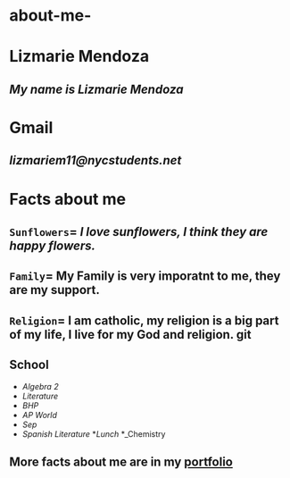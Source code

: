 # **about-me-**

# **Lizmarie Mendoza**
## _My name is Lizmarie Mendoza_
# **Gmail**
## _lizmariem11@nycstudents.net_
# **Facts about me**
## `Sunflowers`= _I love sunflowers, I think they are happy flowers._
## `Family`= My Family is very imporatnt to me, they are my support.
## `Religion`= I am catholic, my religion is a big part of my life, I live for my God and religion. git

## **School**
* _Algebra 2_
* _Literature_
* _BHP_
* _AP World_
* _Sep_
* _Spanish Literature_
*_Lunch_
*_Chemistry

## More facts about me are in my [portfolio](https://lizmariem5692.github.io/)
